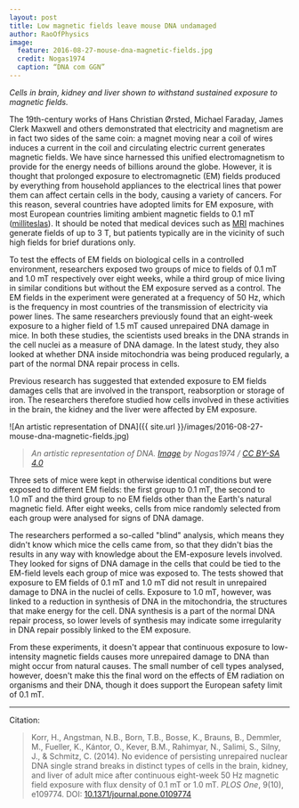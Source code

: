 ```yaml
---
layout: post
title: Low magnetic fields leave mouse DNA undamaged
author: RaoOfPhysics
image:
  feature: 2016-08-27-mouse-dna-magnetic-fields.jpg
  credit: Nogas1974
  caption: “DNA com GGN”
---
```


_Cells in brain, kidney and liver shown to withstand sustained exposure to magnetic fields._

The 19th-century works of Hans Christian Ørsted, Michael Faraday, James Clerk Maxwell and others demonstrated that electricity and magnetism are in fact two sides of the same coin: a magnet moving near a coil of wires induces a current in the coil and circulating electric current generates magnetic fields.
We have since harnessed this unified electromagnetism to provide for the energy needs of billions around the globe.
However, it is thought that prolonged exposure to electromagnetic (EM) fields produced by everything from household appliances to the electrical lines that power them can affect certain cells in the body, causing a variety of cancers.
For this reason, several countries have adopted limits for EM exposure, with most European countries limiting ambient magnetic fields to 0.1&nbsp;mT ([milliteslas](https://en.wikipedia.org/wiki/Tesla_(unit))).
It should be noted that medical devices such as [MRI](https://en.wikipedia.org/wiki/Magnetic_resonance_imaging) machines generate fields of up to 3 T, but patients typically are in the vicinity of such high fields for brief durations only.

<!--break-->

To test the effects of EM fields on biological cells in a controlled environment, researchers exposed two groups of mice to fields of 0.1&nbsp;mT and 1.0&nbsp;mT respectively over eight weeks, while a third group of mice living in similar conditions but without the EM exposure served as a control.
The EM fields in the experiment were generated at a frequency of 50&nbsp;Hz, which is the frequency in most countries of the transmission of electricity via power lines.
The same researchers previously found that an eight-week exposure to a higher field of 1.5&nbsp;mT caused unrepaired DNA damage in mice.
In both these studies, the scientists used breaks in the DNA strands in the cell nuclei as a measure of DNA damage.
In the latest study, they also looked at whether DNA inside mitochondria was being produced regularly, a part of the normal DNA repair process in cells.

Previous research has suggested that extended exposure to EM fields damages cells that are involved in the transport, reabsorption or storage of iron.
The researchers therefore studied how cells involved in these activities in the brain, the kidney and the liver were affected by EM exposure.

![An artistic representation of DNA]({{ site.url }}/images/2016-08-27-mouse-dna-magnetic-fields.jpg)

> _An artistic representation of DNA. [Image](https://commons.wikimedia.org/wiki/File:DNA_com_GGN.jpg) by Nogas1974 / [CC BY-SA 4.0](https://creativecommons.org/licenses/by-sa/4.0/)_

Three sets of mice were kept in otherwise identical conditions but were exposed to different EM fields: the first group to 0.1&nbsp;mT, the second to 1.0&nbsp;mT and the third group to no EM fields other than the Earth's natural magnetic field.
After eight weeks, cells from mice randomly selected from each group were analysed for signs of DNA damage.

The researchers performed a so-called "blind" analysis, which means they didn't know which mice the cells came from, so that they didn't bias the results in any way with knowledge about the EM-exposure levels involved.
They looked for signs of DNA damage in the cells that could be tied to the EM-field levels each group of mice was exposed to.
The tests showed that exposure to EM fields of 0.1&nbsp;mT and 1.0&nbsp;mT did not result in unrepaired damage to DNA in the nuclei of cells.
Exposure to 1.0&nbsp;mT, however, was linked to a reduction in synthesis of DNA in the mitochondria, the structures that make energy for the cell.
DNA synthesis is a part of the normal DNA repair process, so lower levels of synthesis may indicate some irregularity in DNA repair possibly linked to the EM exposure.

From these experiments, it doesn't appear that continuous exposure to low-intensity magnetic fields causes more unrepaired damage to DNA than might occur from natural causes.
The small number of cell types analysed, however, doesn't make this the final word on the effects of EM radiation on organisms and their DNA, though it does support the European safety limit of 0.1&nbsp;mT.

---
Citation:

> Korr, H., Angstman, N.B., Born, T.B., Bosse, K., Brauns, B., Demmler, M., Fueller, K., Kántor, O., Kever, B.M., Rahimyar, N., Salimi, S., Silny, J., & Schmitz, C. (2014). No evidence of persisting unrepaired nuclear DNA single strand breaks in distinct types of cells in the brain, kidney, and liver of adult mice after continuous eight-week 50 Hz magnetic field exposure with flux density of 0.1 mT or 1.0 mT. _PLOS One_, 9(10), e109774. DOI: [10.1371/journal.pone.0109774](http://dx.doi.org/10.1371/journal.pone.0109774)
